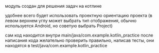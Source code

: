 модуль создан для решения задач на котлине 

удобнее всего будет использовать проектную ориентацию проекта
(в левом верхнем углу может выбрать тип отображения, обычно используется Android, но советую выбрать Project)

сам код находится внутри main/java/com.example.kotlin_practice
после написания кода желательно проверить правильно, написав тесты, они находятся в test/java/com.example.kotlin_practice